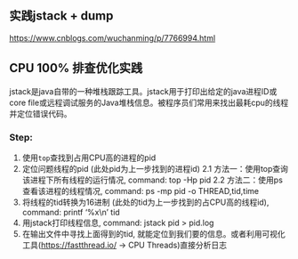 ## 实践jstack + dump
https://www.cnblogs.com/wuchanming/p/7766994.html


## CPU 100% 排查优化实践

jstack是java自带的一种堆栈跟踪工具。jstack用于打印出给定的java进程ID或core file或远程调试服务的Java堆栈信息。被程序员们常用来找出最耗cpu的线程并定位错误代码。

### Step:
1. 使用`top`查找到占用CPU高的进程的pid
2. 定位问题线程的pid (此处pid为上一步找到的进程id)
    2.1 方法一：使用top查询该进程下所有线程的运行情况, command: top -Hp pid
    2.2 方法二：使用ps查看该进程的线程情况, command: ps -mp pid -o THREAD,tid,time
3. 将线程的tid转换为16进制 (此处的tid为上一步找到的占CPU高的线程id), command: printf ‘%x\n’ tid
4. 用jstack打印线程信息, command: jstack pid > pid.log
5. 在输出文件中寻找上面得到的tid, 就能定位到我们要的信息。或者利用可视化工具(https://fastthread.io/ -> CPU Threads)直接分析日志